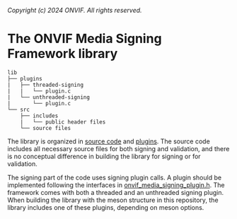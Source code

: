 *Copyright (c) 2024 ONVIF. All rights reserved.*

# The ONVIF Media Signing Framework library
```
lib
├── plugins
|   ├── threaded-signing
|   |   └── plugin.c
|   └── unthreaded-signing
|       └── plugin.c
└── src
    ├── includes
    |   └── public header files
    └── source files
```

The library is organized in [source code](./src/) and [plugins](./plugins/).
The source code includes all necessary source files for both signing and validation, and
there is no conceptual difference in building the library for signing or for validation.

The signing part of the code uses signing plugin calls. A plugin should be implemented
following the interfaces in
[onvif_media_signing_plugin.h](./src/includes/onvif_media_signing_plugin.h). The framework
comes with both a threaded and an unthreaded signing plugin. When building the library
with the meson structure in this repository, the library includes one of these plugins,
depending on meson options.
